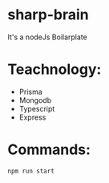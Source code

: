 # sharp-brain
It's a nodeJs Boilarplate

# Teachnology:
  - Prisma
  - Mongodb
  - Typescript
  - Express
# Commands:
  ```
  npm run start
  ```
